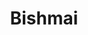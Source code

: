 ---
title: "Bishmai"
title_bn: "বিসমাই নদী"
description: "Bishmai river starts from Kaksiriya-Maskandar and ends at the West of Hariyatola."
---